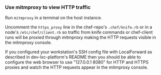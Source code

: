 ### Use mitmproxy to view HTTP traffic

Run `mitmproxy` in a terminal on the host instance.

Uncomment the `https_proxy` line in the chef-repo's `.chef/knife.rb` or in a node's `/etc/chef/client.rb` so traffic from knife commands or chef-client runs will be proxied through mitmproxy making the HTTP requests visible in the mitmproxy console.

If you configured your workstation's SSH config file with LocalForward as described in dev-lxc-platform's README then you should be able to configure the web browser to use "127.0.0.1 8080" for HTTP and HTTPS proxies and watch the HTTP requests appear in the mitmproxy console.

